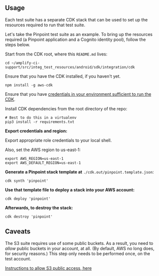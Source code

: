 ## Usage

Each test suite has a separate CDK stack that can be used to set up the
resources required to run that test suite.

Let's take the Pinpoint test suite as an example. To bring up the
resources required (a Pinpoint application and a Cognito identity pool),
follow the steps below.

Start from the CDK root, where this `README.md` lives:
```console
cd ~/amplify-ci-support/src/integ_test_resources/android/sdk/integration/cdk
```

Ensure that you have the CDK installed, if you haven't yet.
```console
npm install -g aws-cdk
```

Ensure that you have [credentials in your environment sufficient to run
the CDK](https://docs.aws.amazon.com/cdk/latest/guide/getting_started.html#getting_started_credentials).

Install CDK dependencies from the root directory of the repo:
```console
# Best to do this in a virtualenv
pip3 install -r requirements.txt
```

**Export credentials and region:**

Export appropriate role credentials to your local shell.

Also, set the AWS region to us-east-1:

```console
export AWS_REGION=us-east-1
export AWS_DEFAULT_REGION=us-east-1
```

**Generate a Pinpoint stack template at**
`./cdk.out/pinpoint.template.json`:

```console
cdk synth 'pinpoint'
```

**Use that template file to deploy a stack into your AWS account:**
```console
cdk deploy 'pinpoint'
```

**Afterwards, to destroy the stack:**

```console
cdk destroy 'pinpoint'
```

## Caveats

The S3 suite requires use of some public buckets. As a result, you need
to *allow* public buckets in your account, at all. (By default, AWS no
long does, for security reasons.) This step only needs to be performed
once, on the test account.

[Instructions to allow S3 public access, here](https://docs.aws.amazon.com/AmazonS3/latest/dev/access-control-block-public-access.html#console-block-public-access-options)

